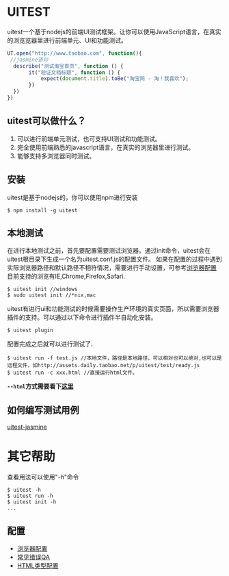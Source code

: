 # UITEST

uitest一个基于nodejs的前端UI测试框架。让你可以使用JavaScript语言，在真实的浏览览器里进行前端单元、UI和功能测试。

```javascript
UT.open("http://www.taobao.com", function(){
 //jasmine语句
  describe("测试淘宝首页", function () {
       it("验证文档标题", function () {
           expect(document.title).toBe("淘宝网 - 淘！我喜欢");
       })
  })
})
```

## uitest可以做什么？

 1.	可以进行前端单元测试，也可支持UI测试和功能测试。
 2.	完全使用前端熟悉的javascript语言，在真实的浏览器里进行测试。
 3.	能够支持多浏览器同时测试。

## 安装

uitest是基于nodejs的，你可以使用npm进行安装

```shell
$ npm install -g uitest
```


## 本地测试

在进行本地测试之前，首先要配置需要测试浏览器。通过init命令，uitest会在uitest根目录下生成一个名为uitest.conf.js的配置文件。
如果在配置的过程中遇到实际浏览器路径和默认路径不相符情况，需要进行手动设置，可参考[浏览器配置](./docs/browser.md)
目前支持的浏览有IE,Chrome,Firefox,Safari.

```shell
$ uitest init //windows
$ sudo uitest init //*nix,mac
```

uitest有进行ui和功能测试的时候需要操作生产环境的真实页面，所以需要浏览器插件的支持。可以通过以下命令进行插件半自动化安装。

```shell
$ uitest plugin
```

配置完成之后就可以进行测试了.

```shell
$ uitest run -f test.js //本地文件，路径是本地路径，可以相对也可以绝对,也可以是远程文件，如http://assets.daily.taobao.net/p/uitest/test/ready.js
$ uitest run -c xxx.html //直接运行html文件。
```

**`--html`方式需要看下[这里](./docs/html.md)**

## 如何编写测试用例
[uitest-jasmine](https://github.com/uitest/uitest/wiki/API)

# 其它帮助
查看用法可以使用"-h"命令

```shell
$ uitest -h
$ uitest run -h
$ uitest init -h
...
```

## 配置

- [浏览器配置](./docs/browser.md)
- [常见错误QA](./docs/errors.md)
- [HTML类型配置](./docs/html.md)
